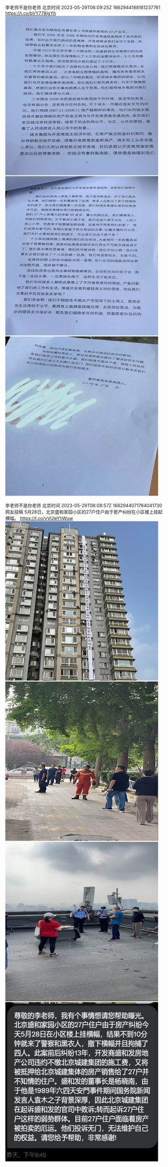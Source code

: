 李老师不是你老师 北京时间 2023-05-29T06:09:25Z 1662944188181237761<br>https://t.co/bVY778lgYh<br><img src='/temp/image/2023/u-Month-5/1662944188181237761_0.jpg' width='480' height='500'><img src='/temp/image/2023/u-Month-5/1662944188181237761_1.jpg' width='480' height='500'><img src='/temp/image/2023/u-Month-5/1662944188181237761_2.jpg' width='480' height='500'><br><br>李老师不是你老师 北京时间 2023-05-29T06:08:57Z 1662944071764041730<br>网友投稿
5月28日，北京盛和家园小区的27户住户由于房产纠纷在小区楼上挂起横幅。 https://t.co/vVUleYhWuw<br><img src='/temp/image/2023/u-Month-5/1662944071764041730_0.jpg' width='480' height='500'><img src='/temp/image/2023/u-Month-5/1662944071764041730_1.jpg' width='480' height='500'><img src='/temp/image/2023/u-Month-5/1662944071764041730_2.jpg' width='480' height='500'><img src='/temp/image/2023/u-Month-5/1662944071764041730_3.jpg' width='480' height='500'><br><br>